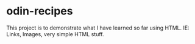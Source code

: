 # odin-recipes
This project is to demonstrate what I have learned so far using HTML.
IE: Links, Images, very simple HTML stuff.